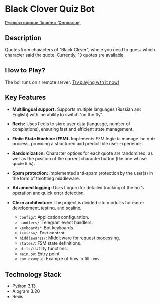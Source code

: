 # Black Clover Quiz Bot

[Русская версия Readme (Описания)](README.ru.md)  

## Description

Quotes from characters of "Black Clover", where you need to guess which character said the quote.
Currently, 10 quotes are available.

## How to Play?

The bot runs on a remote server. [Try playing with it now!](https://t.me/blackclover_quiz_bot)

## Key Features

*   **Multilingual support:** Supports multiple languages (Russian and English) with the ability to switch "on the fly".
*   **Redis:** Uses Redis to store user data (language, number of completions), ensuring fast and efficient state management.
*   **Finite State Machine (FSM):** Implements FSM logic to manage the quiz process, providing a structured and predictable user experience.
*   **Randomization:** Character options for each quote are randomized, as well as the position of the correct character button (the one whose quote it is).
*   **Spam protection:** Implemented anti-spam protection by the user(s) in the form of throttling middleware.
*   **Advanced logging:** Uses Loguru for detailed tracking of the bot’s operation and quick error detection.
*   **Clean architecture:** The project is divided into modules for easier development, testing, and scaling.

    *   `config/`: Application configuration.
    *   `handlers/`: Telegram event handlers.
    *   `keyboards/`: Bot keyboards.
    *   `lexicon/`: Text content
    *   `middlewares/`: Middleware for request processing.
    *   `states/`: FSM state definitions.
    *   `utils/`: Utility functions.
    *   `main.py`: Entry point
    *   `env.example`: Example of how to fill `.env`


## Technology Stack

*   Python 3.13
*   Aiogram 3.20
*   Redis
